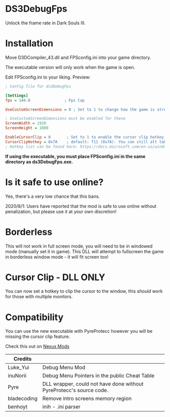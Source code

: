 # DS3DebugFps
Unlock the frame rate in Dark Souls III. 

# Installation
Move D3DCompiler_43.dll and FPSconfig.ini into your game directory.

The executable version will only work when the game is open.

Edit FPSconfig.ini to your liking.
Preview:
```ini
; Config file for ds3DebugFps

[Settings]
fps = 144.0	              ; Fps Cap

UseCustomScreenDimensions = 0 ; Set to 1 to change how the game is stretched, by default it will stretch the game to fit screen (optimal)

; UseCustomScreenDimensions must be enabled for these
ScreenWidth = 1920           
ScreenHeight = 1080

EnableCursorClip = 0       ; Set to 1 to enable the cursor clip hotkey, used to keep the mouse locked in the window
CursorClipHotkey = 0x7A    ; default: f11 (0x7A). You can still alt tab out of the window. This value is in hex.
; Hotkey list can be found here: https://docs.microsoft.com/en-us/windows/win32/inputdev/virtual-key-codes

```
**If using the executable, you must place FPSconfig.ini in the same directory as ds3DebugFps.exe.**

# Is it safe to use online?
Yes, there's a very low chance that this bans.

2020/8/1: Users have reported that the mod is safe to use online without penalization, but please use it at your own discretion!

# Borderless
This will not work in full screen mode, you will need to be in windowed mode (manually set it in game). This DLL will attempt to fullscreen the game in borderless window mode - it will fit screen too!

# Cursor Clip - DLL ONLY
You can now set a hotkey to clip the cursor to the window, this *should* work for those with multiple monitors. 

# Compatibility
You can use the new executable with PyreProtecc however you will be missing the cursor clip feature.


Check this out on [Nexus Mods](https://www.nexusmods.com/darksouls3/mods/614?tab=description)


| Credits  |                                                                       | 
|----------|-----------------------------------------------------------------------|
| Luke_Yui    | Debug Menu Mod                                                     |
| inuNorii    | Debug Menu Pointers in the public Cheat Table                      | 
| Pyre        | DLL wrapper, could not have done without PyreProtecc's source code.|
| bladecoding | Remove intro screens memory region                                 |
| benhoyt     | inih - .ini parser                                                 |
